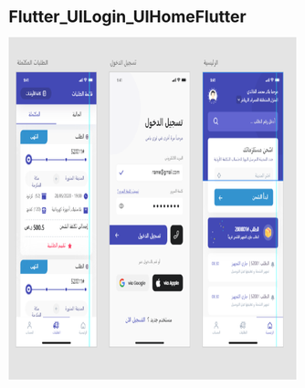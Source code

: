 # Flutter_UILogin_UIHomeFlutter
<p float="left">
<img src="image/1.PNG" width="800" height="600"/>
</p>

